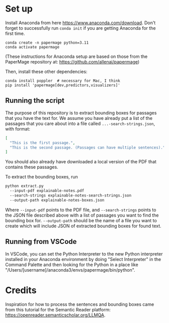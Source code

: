 # Set up

Install Anaconda from here https://www.anaconda.com/download.
Don't forget to successfully run `conda init` if you are getting Anaconda for the first time.

```
conda create -n papermage python=3.11
conda activate papermage
```

(These instructions for Anaconda setup are based on those from the PaperMage
repository at: https://github.com/allenai/papermage)

Then, install these other dependencies:

```
conda install poppler  # necessary for Mac, I think
pip install 'papermage[dev,predictors,visualizers]'
```

## Running the script

The purpose of this repository is to extract bounding boxes for passages that
you have the text for. We assume you have already put a list of the passages
that you care about into a file called `...-search-strings.json`, with format:

```json
[
  "This is the first passage.",
  "This is the second passage. (Passages can have multiple sentences)."
]
```

You should also already have downloaded a local version of the PDF that contains
these passages.

To extract the bounding boxes, run

```sh
python extract.py
  --input-pdf explainable-notes.pdf
  --search-strings explainable-notes-search-strings.json
  --output-path explainable-notes-boxes.json
```

Where `--input-pdf` points to the PDF file, and `--search-strings` points to the
JSON file described above with a list of passages you want to find the bounding
box for. `--output-path` should be the name of a file you want to create which
will include JSON of extracted bounding boxes for found text.

## Running from VSCode

In VSCode, you can set the Python Interpreter to the new Python interpreter
installed in your Anaconda environment by doing "Select Interpreter" in the
Command Palette and then looking for the Python in a place like
"/Users/[username]/anaconda3/envs/papermage/bin/python".

# Credits

Inspiration for how to process the sentences and bounding boxes came from this
tutorial for the Semantic Reader platform: https://openreader.semanticscholar.org/LLMQA.
